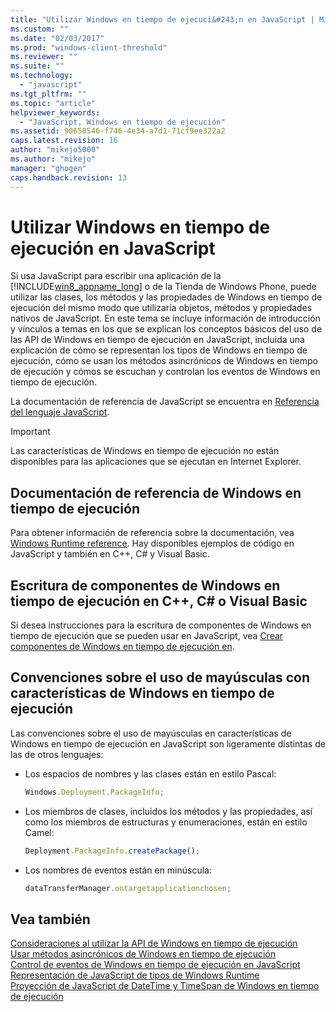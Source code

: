 ```yaml
---
title: "Utilizar Windows en tiempo de ejecuci&#243;n en JavaScript | Microsoft Docs"
ms.custom: ""
ms.date: "02/03/2017"
ms.prod: "windows-client-threshold"
ms.reviewer: ""
ms.suite: ""
ms.technology: 
  - "javascript"
ms.tgt_pltfrm: ""
ms.topic: "article"
helpviewer_keywords: 
  - "JavaScript, Windows en tiempo de ejecución"
ms.assetid: 90658546-f746-4e34-a7d1-71cf9ee322a2
caps.latest.revision: 16
author: "mikejo5000"
ms.author: "mikejo"
manager: "ghogen"
caps.handback.revision: 13
---
```

# Utilizar Windows en tiempo de ejecuci&#243;n en JavaScript
Si usa JavaScript para escribir una aplicación de la [!INCLUDE[win8_appname_long](../javascript/includes/win8-appname-long-md.md)] o de la Tienda de Windows Phone, puede utilizar las clases, los métodos y las propiedades de Windows en tiempo de ejecución del mismo modo que utilizaría objetos, métodos y propiedades nativos de JavaScript.  En este tema se incluye información de introducción y vínculos a temas en los que se explican los conceptos básicos del uso de las API de Windows en tiempo de ejecución en JavaScript, incluida una explicación de cómo se representan los tipos de Windows en tiempo de ejecución, cómo se usan los métodos asincrónicos de Windows en tiempo de ejecución y cómos se escuchan y controlan los eventos de Windows en tiempo de ejecución.  
  
 La documentación de referencia de JavaScript se encuentra en [Referencia del lenguaje JavaScript](../javascript/javascript-language-reference.md).  
  
> [!IMPORTANT]
>  Las características de Windows en tiempo de ejecución no están disponibles para las aplicaciones que se ejecutan en Internet Explorer.  
  
## Documentación de referencia de Windows en tiempo de ejecución  
 Para obtener información de referencia sobre la documentación, vea [Windows Runtime reference](http://msdn.microsoft.com/es-es/8fe97dbf-8cd4-435f-b481-9e83d0519f9e).  Hay disponibles ejemplos de código en JavaScript y también en C\+\+, C\# y Visual Basic.  
  
## Escritura de componentes de Windows en tiempo de ejecución en C\+\+, C\# o Visual Basic  
 Si desea instrucciones para la escritura de componentes de Windows en tiempo de ejecución que se pueden usar en JavaScript, vea [Crear componentes de Windows en tiempo de ejecución en](http://msdn.microsoft.com/library/9a6b8f0a-7d5e-40a0-a9c5-a59b4908e133).  
  
## Convenciones sobre el uso de mayúsculas con características de Windows en tiempo de ejecución  
 Las convenciones sobre el uso de mayúsculas en características de Windows en tiempo de ejecución en JavaScript son ligeramente distintas de las de otros lenguajes:  
  
-   Los espacios de nombres y las clases están en estilo Pascal:  
  
    ```javascript  
    Windows.Deployment.PackageInfo;  
    ```  
  
-   Los miembros de clases, incluidos los métodos y las propiedades, así como los miembros de estructuras y enumeraciones, están en estilo Camel:  
  
    ```javascript  
    Deployment.PackageInfo.createPackage();  
    ```  
  
-   Los nombres de eventos están en minúscula:  
  
    ```javascript  
    dataTransferManager.ontargetapplicationchosen;  
    ```  
  
## Vea también  
 [Consideraciones al utilizar la API de Windows en tiempo de ejecución](../jswinrt/considerations-when-using-the-windows-runtime-api.md)   
 [Usar métodos asincrónicos de Windows en tiempo de ejecución](../jswinrt/using-windows-runtime-asynchronous-methods.md)   
 [Control de eventos de Windows en tiempo de ejecución en JavaScript](../jswinrt/handling-windows-runtime-events-in-javascript.md)   
 [Representación de JavaScript de tipos de Windows Runtime](../jswinrt/javascript-representation-of-windows-runtime-types.md)   
 [Proyección de JavaScript de DateTime y TimeSpan de Windows en tiempo de ejecución](../jswinrt/windows-runtime-datetime-and-timespan-representations.md)